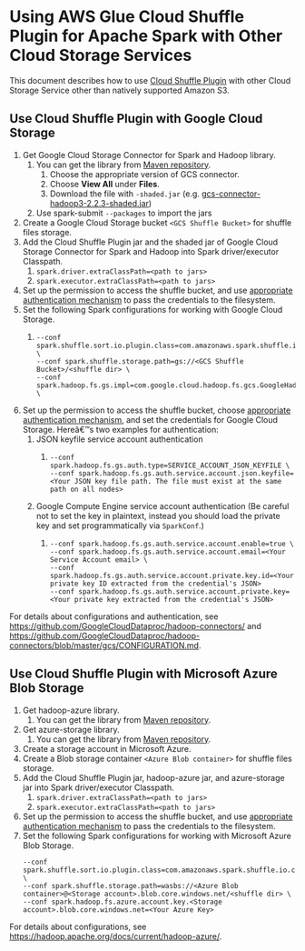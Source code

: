 # Using AWS Glue Cloud Shuffle Plugin for Apache Spark with Other Cloud Storage Services

This document describes how to use [Cloud Shuffle Plugin](https://docs.aws.amazon.com/glue/latest/dg/monitor-spark-shuffle-manager.html) with other Cloud Storage Service other than natively supported Amazon S3.

## Use Cloud Shuffle Plugin with Google Cloud Storage
1. Get Google Cloud Storage Connector for Spark and Hadoop library.
    1. You can get the library from [Maven repository](https://mvnrepository.com/artifact/com.google.cloud.bigdataoss/gcs-connector/).
        1. Choose the appropriate version of GCS connector.
        2. Choose **View All** under **Files**.
        3. Download the file with `-shaded.jar` (e.g. [gcs-connector-hadoop3-2.2.3-shaded.jar](https://repo1.maven.org/maven2/com/google/cloud/bigdataoss/gcs-connector/hadoop3-2.2.3/gcs-connector-hadoop3-2.2.3-shaded.jar))
    2. Use spark-submit `--packages` to import the jars
2. Create a Google Cloud Storage bucket `<GCS Shuffle Bucket>` for shuffle files storage.
3. Add the Cloud Shuffle Plugin jar and the shaded jar of Google Cloud Storage Connector for Spark and Hadoop into Spark driver/executor Classpath.
    1. `spark.driver.extraClassPath=<path to jars>`
    2. `spark.executor.extraClassPath=<path to jars>`
4. Set up the permission to access the shuffle bucket, and use [appropriate authentication mechanism](https://github.com/GoogleCloudDataproc/hadoop-connectors/blob/master/gcs/CONFIGURATION.md#authentication) to pass the credentials to the filesystem.
5. Set the following Spark configurations for working with Google Cloud Storage.
   1.  ```
       --conf spark.shuffle.sort.io.plugin.class=com.amazonaws.spark.shuffle.io.cloud.ChopperPlugin \
       --conf spark.shuffle.storage.path=gs://<GCS Shuffle Bucket>/<shuffle dir> \
       --conf spark.hadoop.fs.gs.impl=com.google.cloud.hadoop.fs.gcs.GoogleHadoopFileSystem \
       ```
6. Set up the permission to access the shuffle bucket, choose [appropriate authentication mechanism](https://github.com/GoogleCloudDataproc/hadoop-connectors/blob/master/gcs/CONFIGURATION.md#authentication), and set the credentials for Google Cloud Storage. Hereâ€™s two examples for authentication:
    1. JSON keyfile service account authentication
        1. ```
           --conf spark.hadoop.fs.gs.auth.type=SERVICE_ACCOUNT_JSON_KEYFILE \
           --conf spark.hadoop.fs.gs.auth.service.account.json.keyfile=<Your JSON key file path. The file must exist at the same path on all nodes>
           ```
    2. Google Compute Engine service account authentication (Be careful not to set the key in plaintext, instead you should load the private key and set programmatically via `SparkConf`.)
       1. ```
          --conf spark.hadoop.fs.gs.auth.service.account.enable=true \
          --conf spark.hadoop.fs.gs.auth.service.account.email=<Your Service Account email> \
          --conf spark.hadoop.fs.gs.auth.service.account.private.key.id=<Your private key ID extracted from the credential's JSON>
          --conf spark.hadoop.fs.gs.auth.service.account.private.key=<Your private key extracted from the credential's JSON>

For details about configurations and authentication, see https://github.com/GoogleCloudDataproc/hadoop-connectors/ and https://github.com/GoogleCloudDataproc/hadoop-connectors/blob/master/gcs/CONFIGURATION.md.

## Use Cloud Shuffle Plugin with Microsoft Azure Blob Storage
1. Get hadoop-azure library.
    1. You can get the library from [Maven repository](https://mvnrepository.com/artifact/com.google.cloud.bigdataoss/gcs-connector/hadoop3-2.2.3).
2. Get azure-storage library.
    1. You can get the library from [Maven repository](https://mvnrepository.com/artifact/com.microsoft.azure/azure-storage).
3. Create a storage account in Microsoft Azure.
4. Create a Blob storage container `<Azure Blob container>` for shuffle files storage.
5. Add the Cloud Shuffle Plugin jar, hadoop-azure jar, and azure-storage jar into Spark driver/executor Classpath.
    1. `spark.driver.extraClassPath=<path to jars>`
    2. `spark.executor.extraClassPath=<path to jars>`
6. Set up the permission to access the shuffle bucket, and use [appropriate authentication mechanism](https://hadoop.apache.org/docs/current/hadoop-azure/index.html#Configuring_Credentials) to pass the credentials to the filesystem.
7. Set the following Spark configurations for working with Microsoft Azure Blob Storage.
    ```
    --conf spark.shuffle.sort.io.plugin.class=com.amazonaws.spark.shuffle.io.cloud.ChopperPlugin \
    --conf spark.shuffle.storage.path=wasbs://<Azure Blob container>@<Storage account>.blob.core.windows.net/<shuffle dir> \
    --conf spark.hadoop.fs.azure.account.key.<Storage account>.blob.core.windows.net=<Your Azure Key>
    ```
For details about configurations, see https://hadoop.apache.org/docs/current/hadoop-azure/.